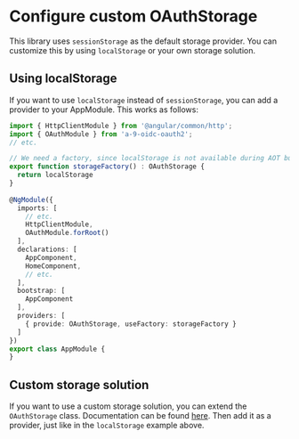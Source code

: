 # Configure custom OAuthStorage

This library uses `sessionStorage` as the default storage provider. You can customize this by using `localStorage` or your own storage solution.

## Using localStorage
If  you want to use `localStorage` instead of `sessionStorage`, you can add a provider to your AppModule. This works as follows:

```TypeScript
import { HttpClientModule } from '@angular/common/http';
import { OAuthModule } from 'a-9-oidc-oauth2';
// etc.

// We need a factory, since localStorage is not available during AOT build time.
export function storageFactory() : OAuthStorage {
  return localStorage
}
 
@NgModule({
  imports: [ 
    // etc.
    HttpClientModule,
    OAuthModule.forRoot()
  ],
  declarations: [
    AppComponent,
    HomeComponent,
    // etc.
  ],
  bootstrap: [
    AppComponent 
  ],
  providers: [
    { provide: OAuthStorage, useFactory: storageFactory }
  ]
})
export class AppModule {
}
```

## Custom storage solution

If you want to use a custom storage solution, you can extend the `OAuthStorage` class. Documentation can be found [here](../classes/OAuthStorage.html#info). Then add it as a provider, just like in the `localStorage` example above.
